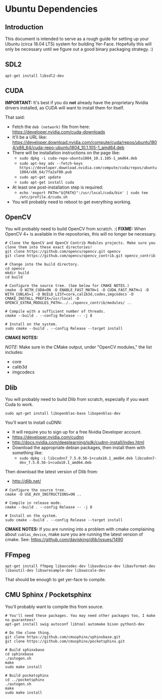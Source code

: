 Ubuntu Dependencies
===================


Introduction
------------

This document is intended to serve as a rough guide for setting up your Ubuntu (circa 18.04 LTS) system for building Yer-Face. Hopefully this will only be necessary until we figure out a good binary packaging strategy. :)


SDL2
----

```
apt-get install libsdl2-dev
```


CUDA
----

**IMPORTANT:** It's best if you do **not** already have the proprietary Nvidia drivers installed, as CUDA will want to install them for itself.

That said:
- Fetch the `deb (network)` file from here: https://developer.nvidia.com/cuda-downloads
- It'll be a URL like: https://developer.download.nvidia.com/compute/cuda/repos/ubuntu1804/x86_64/cuda-repo-ubuntu1804_10.1.105-1_amd64.deb
- There will be installation instructions on the page like:
  - `sudo dpkg -i cuda-repo-ubuntu1804_10.1.105-1_amd64.deb`
  - `sudo apt-key adv --fetch-keys https://developer.download.nvidia.com/compute/cuda/repos/ubuntu1804/x86_64/7fa2af80.pub`
  - `sudo apt-get update`
  - `sudo apt-get install cuda`
- At least one post-installation step is required:
  - `echo 'export PATH="${PATH}":/usr/local/cuda/bin' | sudo tee /etc/profile.d/cuda.sh`
- You will probably need to reboot to get everything working.


OpenCV
------

You will probably need to build OpenCV from scratch. :( **FIXME:** When OpenCV 4+ is available in the repositories, this will no longer be necessary.

```
# Clone the OpenCV and OpenCV Contrib Modules projects. Make sure you clone them into these exact directories!
git clone https://github.com/opencv/opencv.git opencv
git clone https://github.com/opencv/opencv_contrib.git opencv_contrib

# Change into the build directory.
cd opencv
mkdir build
cd build

# Configure the source tree. (See below for CMAKE NOTES.)
cmake -D WITH_CUDA=ON -D ENABLE_FAST_MATH=1 -D CUDA_FAST_MATH=1 -D WITH_CUBLAS=1 -D BUILD_LIST=core,calib3d,cudev,imgcodecs -D CMAKE_INSTALL_PREFIX=/usr/local -D OPENCV_EXTRA_MODULES_PATH=../../opencv_contrib/modules/ ..

# Compile with a sufficient number of threads.
cmake --build . --config Release -- -j 8

# Install on the system.
sudo cmake --build . --config Release --target install
```

**CMAKE NOTES:**

_NOTE:_ Make sure in the CMake output, under "OpenCV modules," the list includes:
- core
- calib3d
- imgcodecs


Dlib
----

You will probably need to build Dlib from scratch, especially if you want Cuda to work.

```
sudo apt-get install libopenblas-base libopenblas-dev
```

You'll want to install cuDNN:
- It will require you to sign up for a free Nvidia Developer account.
- https://developer.nvidia.com/cudnn
- http://docs.nvidia.com/deeplearning/sdk/cudnn-install/index.html
- Download the appropriate debian packages, then install them with something like:
  - `sudo dpkg -i libcudnn7_7.5.0.56-1+cuda10.1_amd64.deb libcudnn7-dev_7.5.0.56-1+cuda10.1_amd64.deb`

Then download the latest version of Dlib from:
- http://dlib.net/

```
# Configure the source tree.
cmake -D USE_AVX_INSTRUCTIONS=ON ..

# Compile in release mode.
cmake --build . --config Release -- -j 8

# Install on the system.
sudo cmake --build . --config Release --target install
```

**CMAKE NOTES:** If you are running into a problem with cmake complaining about `cublas_device`, make sure you are running the latest version of cmake. See: https://github.com/davisking/dlib/issues/1490


FFmpeg
------

```
apt-get install ffmpeg libavcodec-dev libavdevice-dev libavformat-dev libavutil-dev libswresample-dev libswscale-dev
```

That should be enough to get yer-face to compile.


CMU Sphinx / Pocketsphinx
-------------------------

You'll probably want to compile this from source.

```
# You'll need these packages. You may need other packages too, I make no guarantees!
apt-get install swig autoconf libtool automake bison python3-dev

# Do the clone thing.
git clone https://github.com/cmusphinx/sphinxbase.git
git clone https://github.com/cmusphinx/pocketsphinx.git

# Build sphinxbase
cd sphinxbase
./autogen.sh
make
sudo make install

# Build pocketsphinx
cd ../pocketsphinx
./autogen.sh
make
sudo make install
```

